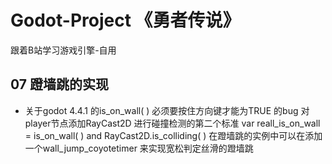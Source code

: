 # Godot-Project 《勇者传说》
跟着B站学习游戏引擎-自用

## 07 蹬墙跳的实现
- 关于godot 4.4.1 的is_on_wall( ) 必须要按住方向键才能为TRUE 的bug
  对player节点添加RayCast2D 进行碰撞检测的第二个标准 var reall_is_on_wall = is_on_wall( ) and RayCast2D.is_colliding( )
  在蹬墙跳的实例中可以在添加一个wall_jump_coyotetimer 来实现宽松判定丝滑的蹬墙跳



